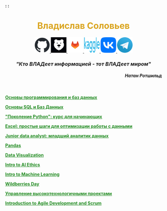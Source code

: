 <script>
function time () {
  date = new Date(),
  h = date.getHours(),
  m = date.getMinutes(),
  s = date.getSeconds(),

  h = (h < 10) ? '0' + h : h,
  m = (m < 10) ? '0' + m : m,
  s = (s < 10) ? '0' + s : s;

  hours  = document.getElementById("id_H");
  minutes = document.getElementById("id_M");
  seconds = document.getElementById("id_S");
            
  hours.innerHTML = h;   
  minutes.innerHTML = m;
  seconds.innerHTML = s;
};
    
</script>
<script>setInterval(time, 1000);</script>
       
<div id="time" style="font-weight: bold;"> 
<span id="id_H" style="color: Purple;"></span> : <span id="id_M" style="color: MediumVioletRed;"></span> : <span id="id_S" style="color: Orchid;" ></span>    
</div>  
<h1 align="center"> <span style="color:GoldenRod;"> Владислав Соловьев </span> </h1>

<h4 align="center"> <a href="https://github.com/VlaStitle1998"> <img src="GitHub.png" width="50" height="50" /> </a>
<a href="https://gitflic.ru/user/vlastitle1998"> <img src="GitFlic.png" width="50" height="50" /> </a>
<a href="https://gitlab.com/VlaStitle1998"> <img src="GitLab.png" width="50" height="50" /> </a>
<a href="https://www.kaggle.com/solovey1998"><img src="Kaggle.png" width="50" height="50" /> </a>
<a href="https://vk.com/vs18091998"> <img src="ВК.png" width="50" height="50" /> </a>
<a href="https://t.me/Vladislav_Solovev1998"> <img src="Telegram.png" width="50" height="50" /> </a> </h4> </h4>

<h3 align="center"> <i> "Кто ВЛАДеет информацией - тот ВЛАДеет миром" </i> </h3>

<h4 align="right"> <i> Натан Ротшильд </i> </h4> 
<br> <br>
<strong> <a href = "https://cloud.mail.ru/public/N3Fg/tKDwxWygb">  <span style="color:ForestGreen; text-decoration: underline;"> Основы программирования и баз данных </span> </a> </strong>


<strong> <a href = "https://cloud.mail.ru/public/omkH/FFFCTeAxe">  <span style="color:ForestGreen; text-decoration: underline;"> Основы SQL и Баз Данных </span> </a> </strong>


<strong> <a href = "https://cloud.mail.ru/public/kAdr/uWbdgzkXR">  <span style="color:ForestGreen; text-decoration: underline;"> "Поколение Python": курс для начинающих </span> </a> </strong>


<strong> <a href = "https://cloud.mail.ru/public/N94K/zMor9GUc4">  <span style="color:ForestGreen; text-decoration: underline;"> Excel: простые шаги для оптимизации работы с данными </span> </a> </strong>


<strong> <a href = "https://cloud.mail.ru/public/dSxk/RmtW48kXi">  <span style="color:ForestGreen; text-decoration: underline;"> Junior data analyst: младший аналитик данных  </span> </a> </strong>


<strong> <a href = "https://cloud.mail.ru/public/xUtq/YaWAdjSGQ">  <span style="color:ForestGreen; text-decoration: underline;"> Pandas  </span> </a> </strong>


<strong> <a href = "https://cloud.mail.ru/public/7doz/11EgMXxoV">  <span style="color:ForestGreen; text-decoration: underline;"> Data Visualization  </span> </a> </strong>


<strong> <a href = "https://cloud.mail.ru/public/fU4u/GrkRL1PVE">  <span style="color:ForestGreen; text-decoration: underline;"> Intro to AI Ethics  </span> </a> </strong>


<strong> <a href = "https://cloud.mail.ru/public/fs3g/r6W1EFSMz">  <span style="color:ForestGreen; text-decoration: underline;"> Intro to Machine Learning  </span> </a> </strong>


<strong> <a href = "https://cloud.mail.ru/public/nEVe/9HEDxnksC">   <span style="color:ForestGreen; text-decoration: underline;"> Wildberries Day  </span> </a> </strong>

<strong> <a href = "https://cloud.mail.ru/public/qZGP/GjWX3sVUv">   <span style="color:ForestGreen; text-decoration: underline;"> Управление высокотехнологичными проектами </span> </a> </strong>

<strong> <a href = "https://cloud.mail.ru/public/dwh2/iJMihoMhx">   <span style="color:ForestGreen; text-decoration: underline;"> Introduction to Agile Development and Scrum </span> </a> </strong>
